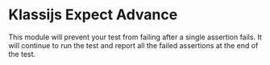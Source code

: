 # Klassijs Expect Advance

This module will prevent your test from failing after a single assertion fails. It will continue to run the test and report all the failed assertions at the end of the test.
